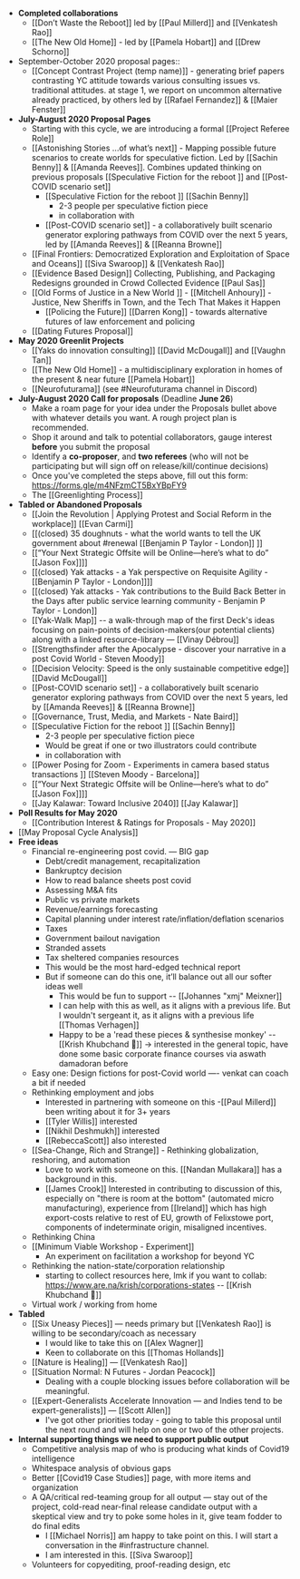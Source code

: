 - **Completed collaborations**
    - [[Don’t Waste the Reboot]] led by [[Paul Millerd]] and [[Venkatesh Rao]]
    - [[The New Old Home]] - led by  [[Pamela Hobart]] and [[Drew Schorno]]
- September-October 2020 proposal pages::
    - [[Concept Contrast Project (temp name)]] - generating brief papers contrasting YC attitude towards various consulting issues vs. traditional attitudes. at stage 1, we report on uncommon alternative already practiced, by others led by [[Rafael Fernandez]] & [[Maier Fenster]]
- **July-August 2020 Proposal Pages**
    - Starting with this cycle, we are introducing a formal [[Project Referee Role]]
    - [[Astonishing Stories
...of what’s next]] - Mapping possible future scenarios to create worlds for speculative fiction. Led by [[Sachin Benny]] & [[Amanda Reeves]]. Combines updated thinking on previous proposals [[Speculative Fiction for the reboot ]] and [[Post-COVID scenario set]]
        - [[Speculative Fiction for the reboot ]] [[Sachin Benny]]
            - 2-3 people per speculative fiction piece
            - in collaboration with
        - [[Post-COVID scenario set]] - a collaboratively built scenario generator exploring pathways from COVID over the next 5 years, led by [[Amanda Reeves]] & [[Reanna Browne]]
    - [[Final Frontiers: Democratized Exploration and Exploitation of Space and Oceans]] [[Siva Swaroop]] & [[Venkatesh Rao]] 
    - [[Evidence Based Design]] Collecting, Publishing, and Packaging Redesigns grounded in Crowd Collected Evidence [[Paul Sas]]
    - [[Old Forms of Justice in a New World ]] - [[Mitchell Anhoury]] - Justice, New Sheriffs in Town, and the Tech That Makes it Happen
        - [[Policing the Future]] [[Darren Kong]] - towards alternative futures of law enforcement and policing
    - [[Dating Futures Proposal]]
- **May 2020 Greenlit Projects**
    - [[Yaks do innovation consulting]] [[David McDougall]] and [[Vaughn Tan]] 
    - [[The New Old Home]] - a multidisciplinary exploration in homes of the present & near future  [[Pamela Hobart]]
    - [[Neurofuturama]] (see #Neurofuturama channel in Discord)
- **July-August 2020 Call for proposals** (Deadline **June 26**)
    - Make a roam page for your idea under the Proposals bullet above with whatever details you want. A rough project plan is recommended.
    - Shop it around and talk to potential collaborators, gauge interest **before** you submit the proposal
    - Identify a **co-proposer**, and **two referees** (who will not be participating but will sign off on release/kill/continue decisions)
    - Once you've completed the steps above, fill out this form: https://forms.gle/m4NFzmCT5BxYBpFY9
    - The [[Greenlighting Process]]
- **Tabled or Abandoned Proposals** 
    - [[Join the Revolution | Applying Protest and Social Reform in the workplace]] [[Evan Carmi]]
    - [[(closed) 35 doughnuts - what the world wants to tell the UK government about #renewal [[Benjamin P Taylor - London]] ]]
    - [[“Your Next Strategic Offsite will be Online—here’s what to do” [[Jason Fox]]]]
    - [[(closed) Yak attacks - a Yak perspective on Requisite Agility - [[Benjamin P Taylor - London]]]]
    - [[(closed) Yak attacks - Yak contributions to the Build Back Better in the Days after public service learning community - Benjamin P Taylor - London]]
    - [[Yak-Walk Map]] -- a walk-through map of the first Deck's ideas focusing on pain-points of decision-makers(our potential clients) along with a linked resource-library  — [[Vinay Débrou]] 
    - [[Strengthsfinder after the Apocalypse - discover your narrative in a post Covid World - Steven Moody]]
    - [[Decision Velocity: Speed is the only sustainable competitive edge]] [[David McDougall]]
    - [[Post-COVID scenario set]] - a collaboratively built scenario generator exploring pathways from COVID over the next 5 years, led by [[Amanda Reeves]] & [[Reanna Browne]]
    - [[Governance, Trust, Media, and Markets - Nate Baird]]
    - [[Speculative Fiction for the reboot ]] [[Sachin Benny]]
        - 2-3 people per speculative fiction piece
        - Would be great if one or two illustrators could contribute 
        - in collaboration with
    - [[Power Posing for Zoom - Experiments in camera based status transactions ]] [[Steven Moody - Barcelona]]
    - [[“Your Next Strategic Offsite will be Online—here’s what to do” [[Jason Fox]]]]
    - [[Jay Kalawar: Toward Inclusive 2040]] [[Jay Kalawar]]
- **Poll Results for May 2020**
    - [[Contribution Interest & Ratings for Proposals - May 2020]]
- [[May Proposal Cycle Analysis]]
- **Free ideas**
    - Financial re-engineering post covid. — BIG gap
        - Debt/credit management, recapitalization
        - Bankruptcy decision
        - How to read balance sheets post covid
        - Assessing M&A fits
        - Public vs private markets
        - Revenue/earnings forecasting
        - Capital planning under interest rate/inflation/deflation scenarios
        - Taxes
        - Government bailout navigation
        - Stranded assets
        - Tax sheltered companies resources
        - This would be the most hard-edged technical report
        - But if someone can do this one, it’ll balance out all our softer ideas well
            - This would be fun to support -- [[Johannes "xmj" Meixner]]
            - I can help with this as well, as it aligns with a previous life. But I wouldn't sergeant it, as it aligns with a previous life [[Thomas Verhagen]]
            - Happy to be a 'read these pieces & synthesise monkey' -- [[Krish Khubchand 🎈]] -> interested in the general topic, have done some basic corporate finance courses via aswath damadoran before
    - Easy one: Design fictions for post-Covid world —- venkat can coach a bit if needed 
    - Rethinking employment and jobs
        - Interested in partnering with someone on this -[[Paul Millerd]] been writing about it for 3+ years
        - [[Tyler Willis]] interested
        - [[Nikhil Deshmukh]] interested
        - [[RebeccaScott]] also interested
    - [[Sea-Change, Rich and Strange]] - Rethinking globalization, reshoring, and automation
        - Love to work with someone on this. [[Nandan Mullakara]] has a background in this.
        - [[James Crook]] Interested in contributing to discussion of this, especially on "there is room at the bottom" (automated micro manufacturing), experience from [[Ireland]] which has high export-costs relative to rest of EU, growth of Felixstowe port, components of indeterminate origin, misaligned incentives. 
    - Rethinking China
    - [[Minimum Viable Workshop  - Experiment]]
        - An experiment on facilitation a workshop for beyond YC
    - Rethinking the nation-state/corporation relationship
        - starting to collect resources here, lmk if you want to collab: https://www.are.na/krish/corporations-states -- [[Krish Khubchand 🎈]]
    - Virtual work / working from home
- **Tabled**
    - [[Six Uneasy Pieces]] — needs primary but [[Venkatesh Rao]] is willing to be secondary/coach as necessary
        - I would like to take this on [[Alex Wagner]]
        - Keen to collaborate on this [[Thomas Hollands]]
    - [[Nature is Healing]] — [[Venkatesh Rao]]
    - [[Situation Normal: N Futures - Jordan Peacock]]
        - Dealing with a couple blocking issues before collaboration will be meaningful.
    - [[Expert-Generalists Accelerate Innovation — and Indies tend to be expert-generalists]] — [[Scott Allen]]
        - I've got other priorities today - going to table this proposal until the next round and will help on one or two of the other projects.
- **Internal supporting things we need to support public output**
    - Competitive analysis map of who is producing what kinds of Covid19 intelligence
    - Whitespace analysis of obvious gaps
    - Better [[Covid19 Case Studies]] page, with more items and organization
    - A QA/critical red-teaming group for all output — stay out of the project, cold-read near-final release candidate output with a skeptical view and try to poke some holes in it, give team fodder to do final edits
        - I [[Michael Norris]] am happy to take point on this. I will start a conversation in the #infrastructure channel.  
        - I am interested in this. [[Siva Swaroop]]
    - Volunteers for copyediting, proof-reading design, etc
